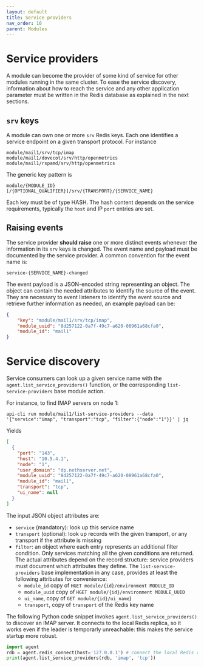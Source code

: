 ```yaml
---
layout: default
title: Service providers
nav_order: 10
parent: Modules
---
```


# Service providers

A module can become the provider of some kind of service for other modules
running in the same cluster. To ease the service discovery, information
about how to reach the service and any other application parameter must be
written in the Redis database as explained in the next sections.

## `srv` keys

A module can own one or more `srv` Redis keys. Each one identifies a
service endpoint on a given transport protocol. For instance

    module/mail1/srv/tcp/imap
    module/mail1/dovecot/srv/http/openmetrics
    module/mail1/rspamd/srv/http/openmetrics

The generic key pattern is

    module/{MODULE_ID}[/{OPTIONAL_QUALIFIER}]/srv/{TRANSPORT}/{SERVICE_NAME}

Each key must be of type HASH. The hash content depends on the service
requirements, typically the `host` and IP `port` entries are set.

## Raising events

The service provider **should raise** one or more distinct events whenever
the information in its `srv` keys is changed. The event name and payload
must be documented by the service provider. A common convention for the
event name is:

    service-{SERVICE_NAME}-changed

The event payload is a JSON-encoded string representing an object. The
object can contain the needed attributes to identify the source of the event.
They are necessary to event listeners to identify the event
source and retrieve further information as needed, an example payload can be:

```json
{
    "key": "module/mail1/srv/tcp/imap",
    "module_uuid": "8d257122-0a7f-49c7-a620-08961a68cfa0",
    "module_id": "mail1"
}
```

# Service discovery

Service consumers can look up a given service name with the
`agent.list_service_providers()` function, or the corresponding
`list-service-providers` base module action.

For instance, to find IMAP servers on node 1:

    api-cli run module/mail1/list-service-providers --data '{"service":"imap", "transport":"tcp", "filter":{"node":"1"}}' | jq

Yields

```json
[
  {
    "port": "143",
    "host": "10.5.4.1",
    "node": "1",
    "user_domain": "dp.nethserver.net",
    "module_uuid": "8d257122-0a7f-49c7-a620-08961a68cfa0",
    "module_id": "mail1",
    "transport": "tcp",
    "ui_name": null
  }
]
```

The input JSON object attributes are:

- `service` (mandatory): look up this service name
- `transport` (optional): look up records with the given transport, or any
  transport if the attribute is missing
- `filter`: an object where each entry represents an additional filter
  condition. Only services matching all the given conditions are returned.
  The actual attributes depend on the record structure: service providers
  must document which attributes they define. The `list-service-providers`
  base implementation in any case, provides at least the following
  attributes for convenience:
    - `module_id` copy of `HGET module/{id}/environment MODULE_ID`
    - `module_uuid` copy of `HGET module/{id}/environment MODULE_UUID`
    - `ui_name`, copy of `GET module/{id}/ui_name`)
    - `transport`, copy of `transport` of the Redis key name

The following Python code snippet invokes `agent.list_service_providers()`
to discover an IMAP server. It connects to the local Redis replica, so it
works even if the leader is temporarly unreachable: this makes the service
startup more robust.

```python
import agent
rdb = agent.redis_connect(host='127.0.0.1') # connect the local Redis replica
print(agent.list_service_providers(rdb, 'imap', 'tcp'))
```
